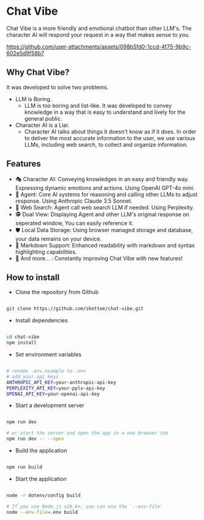 # Chat Vibe

Chat Vibe is a more friendly and emotional chatbot than other LLM's.  The character AI will respond your request in a way that makes sense to you.

https://github.com/user-attachments/assets/098b5fd0-1ccd-4f75-9b9c-602e5d9f58b7

## Why Chat Vibe?

It was developed to solve two problems.

- LLM is Boring.
  - LLM is too boring and list-like. It was developed to convey knowledge in a way that is easy to understand and lively for the general public.
- Character AI is a Liar.
  - Character AI talks about things it doesn't know as if it does. In order to deliver the most accurate information to the user, we use various LLMs, including web search, to collect and organize information.

## Features

- 🎭 Character AI: Conveying knowledges in an easy and friendly way. Expressing dynamic emotions and actions. Using OpenAI GPT-4o mini.
- 🦸 Agent: Core AI systems for reasoning and calling other LLMs to adjust response. Using Anthropic Claude 3.5 Sonnet.
- 🔎 Web Search: Agent call web search LLM if needed. Using Perplexity.
- 🕵️ Dual View: Displaying Agent and other LLM's original response on seperated window, You can easily reference it.
- 🛡️ Local Data Storage: Using browser managed storage and database, your data remains on your device.
- 📜 Markdown Support: Enhanced readability with markdown and syntax highlighting capabilities.
- 🌟 And more... : Constantly improving Chat Vibe with new features!

## How to install

- Clone the repository from Github
```bash

git clone https://github.com/skettee/chat-vibe.git 

```

- Install dependencies
```bash

cd chat-vibe
npm install

```

- Set environment variables
```bash

# rename .env.example to .env
# add your api keys
ANTHROPIC_API_KEY=your-anthropic-api-key
PERPLEXITY_API_KEY=your-pplx-api-key
OPENAI_API_KEY=your-openai-api-key

```

- Start a development server
```bash

npm run dev

# or start the server and open the app in a new browser tab
npm run dev -- --open

```

- Build the application
```bash

npm run build

```

- Start the application
```bash

node -r dotenv/config build

# If you use Node.js v20.6+, you can use the `--env-file`
node --env-file=.env build

```
